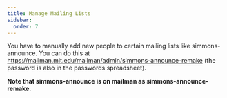 ```yaml
---
title: Manage Mailing Lists
sidebar:
  order: 7
---
```


You have to manually add new people to certain mailing lists like simmons-announce. You can do this at <https://mailman.mit.edu/mailman/admin/simmons-announce-remake> (the password is also in the passwords spreadsheet).

**Note that simmons-announce is on mailman as simmons-announce-remake.**
